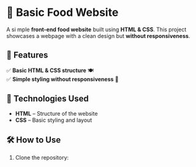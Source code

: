 # 🍕 Basic Food Website  

A si mple **front-end food website** built using **HTML & CSS**. This project showcases a webpage with a clean design but **without responsiveness**.  
  
## 🚀 Features  
✅ **Basic HTML & CSS structure** 🍽️  
✅ **Simple styling without responsiveness** 🎨  
 
## 📂 Technologies Used  
- **HTML** – Structure of the website  
- **CSS** – Basic styling and layout  

## 🛠️ How to Use  
1. Clone the repository:  
   ```sh
